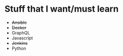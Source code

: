 # Stuff that I want/must learn

- ~~Ansible~~
- ~~Docker~~
- GraphQL
- Javascript
- ~~Jenkins~~
- Python
